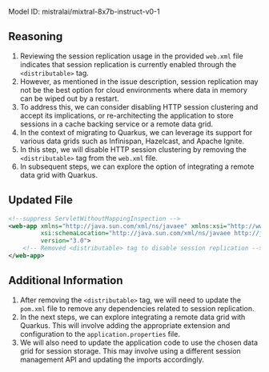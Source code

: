 Model ID: mistralai/mixtral-8x7b-instruct-v0-1

## Reasoning

1. Reviewing the session replication usage in the provided `web.xml` file indicates that session replication is currently enabled through the `<distributable>` tag.
2. However, as mentioned in the issue description, session replication may not be the best option for cloud environments where data in memory can be wiped out by a restart.
3. To address this, we can consider disabling HTTP session clustering and accept its implications, or re-architecting the application to store sessions in a cache backing service or a remote data grid.
4. In the context of migrating to Quarkus, we can leverage its support for various data grids such as Infinispan, Hazelcast, and Apache Ignite.
5. In this step, we will disable HTTP session clustering by removing the `<distributable>` tag from the `web.xml` file.
6. In subsequent steps, we can explore the option of integrating a remote data grid with Quarkus.

## Updated File

```xml
<!--suppress ServletWithoutMappingInspection -->
<web-app xmlns="http://java.sun.com/xml/ns/javaee" xmlns:xsi="http://www.w3.org/2001/XMLSchema-instance"
         xsi:schemaLocation="http://java.sun.com/xml/ns/javaee http://java.sun.com/xml/ns/javaee/web-app_3_0.xsd"
         version="3.0">
    <!-- Removed <distributable> tag to disable session replication -->
</web-app>
```

## Additional Information

1. After removing the `<distributable>` tag, we will need to update the `pom.xml` file to remove any dependencies related to session replication.
2. In the next steps, we can explore integrating a remote data grid with Quarkus. This will involve adding the appropriate extension and configuration to the `application.properties` file.
3. We will also need to update the application code to use the chosen data grid for session storage. This may involve using a different session management API and updating the imports accordingly.